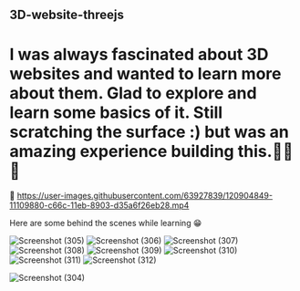 ## 3D-website-threejs

# I was always fascinated about 3D websites and wanted to learn more about them. Glad to explore and learn some basics of it. Still scratching the surface :) but was an amazing experience building this.:stars::stars::stars:





 :movie_camera:
https://user-images.githubusercontent.com/63927839/120904849-11109880-c66c-11eb-8903-d35a6f26eb28.mp4


Here are some behind the scenes while learning :grin:

![Screenshot (305)](https://user-images.githubusercontent.com/63927839/120904885-41583700-c66c-11eb-80e9-074d053b50bd.png)
![Screenshot (306)](https://user-images.githubusercontent.com/63927839/120904887-41f0cd80-c66c-11eb-82d5-ef29b07cbdc8.png)
![Screenshot (307)](https://user-images.githubusercontent.com/63927839/120904889-41f0cd80-c66c-11eb-815d-658fd225e7ae.png)
![Screenshot (308)](https://user-images.githubusercontent.com/63927839/120904890-42896400-c66c-11eb-8766-f69f6c928d1f.png)
![Screenshot (309)](https://user-images.githubusercontent.com/63927839/120904891-4321fa80-c66c-11eb-9f22-4a2efcb4d91e.png)
![Screenshot (310)](https://user-images.githubusercontent.com/63927839/120904892-4321fa80-c66c-11eb-87b1-b16ad174d7f8.png)
![Screenshot (311)](https://user-images.githubusercontent.com/63927839/120904893-43ba9100-c66c-11eb-8d01-33ea2a048105.png)
![Screenshot (312)](https://user-images.githubusercontent.com/63927839/120904895-44532780-c66c-11eb-97af-8aba536f9fbd.png)


![Screenshot (304)](https://user-images.githubusercontent.com/63927839/120904879-3bfaec80-c66c-11eb-90fa-b1fcc48da91b.png)


